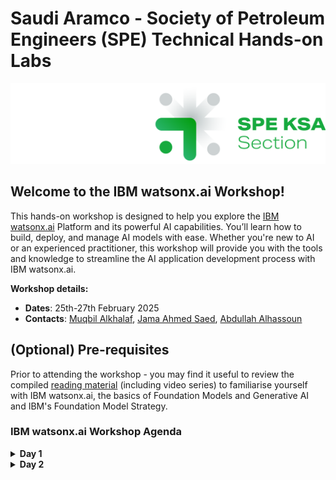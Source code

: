 # Saudi Aramco - Society of Petroleum Engineers (SPE) Technical Hands-on Labs

![screenshot](./images/king-of-s-wt-logo.png)

## Welcome to the IBM watsonx.ai Workshop!

This hands-on workshop is designed to help you explore the [IBM watsonx.ai](https://dataplatform.cloud.ibm.com/wx) Platform and its powerful AI capabilities. You’ll learn how to build, deploy, and manage AI models with ease. Whether you're new to AI or an experienced practitioner, this workshop will provide you with the tools and knowledge to streamline the AI application development process with IBM watsonx.ai.

**Workshop details:**
- **Dates**: 25th-27th February 2025
- **Contacts**: [Muqbil Alkhalaf](muqbil@ibm.com), [Jama Ahmed Saed](jama@ibm.com), [Abdullah Alhassoun](Abdullah.Alhassoun@ibm.com)

## (Optional) Pre-requisites
Prior to attending the workshop - you may find it useful to review the compiled [reading material](reading-material.md) (including video series) to familiarise yourself with IBM watsonx.ai, the basics of Foundation Models and Generative AI and IBM's Foundation Model Strategy.

### IBM watsonx.ai Workshop Agenda

<details>
<summary><b>Day 1</b></summary>

| Name                                                       | Lab / Tutorial | Description                                                                                                                                                                                                                           | Tasks                                                                                                                                                                                                                          | Duration   |
|------------------------------------------------------------|----------------|---------------------------------------------------------------------------------------------------------------------------------------------------------------------------------------------------------------------------------------|--------------------------------------------------------------------------------------------------------------------------------------------------------------------------------------------------------------------------------|------------|
| [**0. Setup watsonx.ai**](./self-guided-labs/lab-0-setup-watsonxai/README.md)   | *Tutorial*     | Following the instructions to log in to watsonx.ai and configure your development environment.                                                                                  | • Log in to watsonx.ai. <br> • Enable API key. <br> • Create a Project.                                                                                                                 | 30 mins |
| [**1. Explore Prompt Lab**](./self-guided-labs/lab-1-prompt-lab-intro/README.md)   | *Tutorial*     | Learn how to use the Prompt Lab in watsonx.ai. You'll explore multiple ways to prompt foundation models and experiment with different prompts, model parameters, and deployment options.                                                 | • Use Prompt Lab in Freeform mode. <br> • Use Prompt Lab in Structured mode. <br> • Experiment with sample prompts. <br> • Adjust model parameters and save your work.                                                            | 30 mins |
| [**2. Chat with Documents and Images**](./self-guided-labs/lab-2-chat-with-documents/README.md)   | *Tutorial*     | Learn to chat with documents and images using the Grounding with Documents feature in watsonx.ai. This lab will focus on adding documents and images for AI-driven interactions.                                                       | • Chat with uploaded documents. <br> • Chat with uploaded images. <br> • Use vision models to check image safety.                                                                                 | 30 mins |
| [**3. Prompt Engineering Challenge**](./self-guided-labs/lab-3-prompt-engineering/README.md)   | *Lab*          | Tackle a prompt engineering challenge where you will modify a given prompt to achieve specific objectives, such as sentiment analysis or extracting specific data.                                                                       | • Sentiment analysis on customer review. <br> • Emotion analysis in CSV format. <br> • Extract items purchased in JSON format. <br> • Combine multiple analyses in a single prompt. | 60 mins |

</details>

<details>
<summary><b>Day 2</b></summary>

| Name                                                       | Lab / Tutorial | Description                                                                                                                                                                                                                           | Tasks                                                                                                                                                                                                                          | Duration   |
|------------------------------------------------------------|----------------|---------------------------------------------------------------------------------------------------------------------------------------------------------------------------------------------------------------------------------------|--------------------------------------------------------------------------------------------------------------------------------------------------------------------------------------------------------------------------------|------------|
| [**4. Retrieval-Augmented Generation (RAG)**](./self-guided-labs/lab-4-rag/README.md)   | *Tutorial*     | Learn to implement the RAG pattern using the watsonx.ai Prompt Lab. You'll use Elasticsearch and embedding models to enhance text retrieval and generation tasks.                                                              | • Create an Elasticsearch index. <br> • Add a document to the index. <br> • Query and interact with the document. <br> • Deploy as an AI service with API key.                                                              | 60 mins |
| [**5. Intro to LangChain and watsonx.ai Python SDK**](./self-guided-labs/lab-5-langchain-intro/README.md)   | *Lab*          | Apply prompt engineering knowledge using the watsonx.ai Python SDK and LangChain to streamline interactions with the model. Explore best practices in developing AI-driven solutions.                                                        | • Use LangChain to simplify prompt interaction. <br> • Build personalized recommendations using the SDK.                                                                               | 30 mins |
| [**6. Intro to AutoRAG**](./self-guided-labs/lab-6-intro-to-autorag/README.md)   | *Lab*          | Learn to use AutoAI for building optimized RAG systems. The AutoRAG tool helps automate RAG pipeline creation and performance evaluation to find the best solution for your use case.                                                     | • Automatically build RAG pipeline experiments. <br> • Optimize metrics according to use case. <br> • Assess results and select the top-performing configuration.                | 30 mins |
| [**7. Time Series Analysis**](./self-guided-labs/lab-7-time-series-data/README.md)   | *Lab*          | Learn about the IBM watsonx.ai Timeseries Forecasting API and SDK and use the watsonx.ai Time Series Forecasting API to predict energy demand.                         | • Load and prepare the dataset. <br> • Select a Granite Timeseries Foundation Model from watsonx.ai. <br> • Forecasting using your model. | 30 mins  |
| [**8. Explore Agent Builder Lab**](./self-guided-labs/lab-8-agent-builder-lab/README.md)   | *Lab*          | Work with IBM watsonx.ai Agent Builder, low-code developer tools for building agentic services. Build and deploy AI Agents that can be used to make your applications more flexible and dynamic.                         | • IBM watsonx.ai Agent Builder. | 30 mins  |
| [**9. Use Case Discovery**](./self-guided-labs/lab-9-use-case-discovery/README.md)   | *Lab*          | Define a real-world AI use case in the oil and gas industry, leveraging all the tools learned (Prompt Engineering, RAG, and AutoRAG). Design a solution architecture, build an MVP, and evaluate its performance.                         | • Discover and define an oil and gas-related use case. <br> • Design solution architecture. <br> • Build the MVP using prompt engineering, RAG, and AutoRAG. <br> • Evaluate and present your solution. | 2-3 hours  |

</details>
